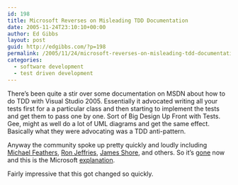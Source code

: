 ```yaml
---
id: 198
title: Microsoft Reverses on Misleading TDD Documentation
date: 2005-11-24T23:10:10+00:00
author: Ed Gibbs
layout: post
guid: http://edgibbs.com/?p=198
permalink: /2005/11/24/microsoft-reverses-on-misleading-tdd-documentation/
categories:
  - software development
  - test driven development
---
```

There&#8217;s been quite a stir over some documentation on MSDN about how to do TDD with Visual Studio 2005. Essentially it advocated writing all your tests first for a a particular class and then starting to implement the tests and get them to pass one by one. Sort of Big Design Up Front with Tests. Gee, might as well do a lot of UML diagrams and get the same effect. Basically what they were advocating was a TDD anti-pattern.

Anyway the community spoke up pretty quickly and loudly including [Michael Feathers](http://www.artima.com/weblogs/viewpost.jsp?thread=137207), [Ron Jeffries](http://www.xprogramming.com/Blog/Page.aspx?display=SadMicrosoftPosting), [James Shore](http://www.jamesshore.com/Blog/Microsoft-Gets-TDD-Completely-Wrong.html), and others. So it&#8217;s [gone](http://msdn2.microsoft.com/en-us/library/ms182521.aspx) now and this is the Microsoft [explanation](http://blogs.msdn.com/robcaron/archive/2005/11/22/496086.aspx).

Fairly impressive that this got changed so quickly.